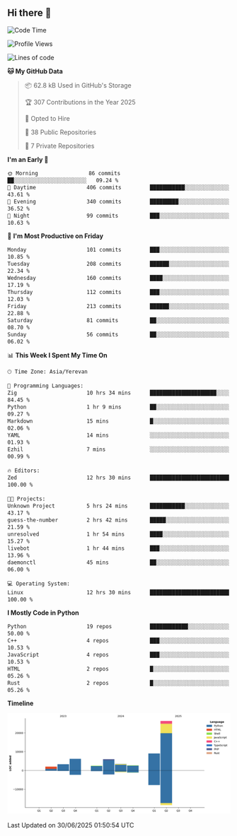 ## Hi there 👋

<!--START_SECTION:waka-->
![Code Time](http://img.shields.io/badge/Code%20Time-1%2C339%20hrs%2022%20mins-blue)

![Profile Views](http://img.shields.io/badge/Profile%20Views-1-blue)

![Lines of code](https://img.shields.io/badge/From%20Hello%20World%20I%27ve%20Written-61.4%20thousand%20lines%20of%20code-blue)

**🐱 My GitHub Data** 

> 📦 62.8 kB Used in GitHub's Storage 
 > 
> 🏆 307 Contributions in the Year 2025
 > 
> 💼 Opted to Hire
 > 
> 📜 38 Public Repositories 
 > 
> 🔑 7 Private Repositories 
 > 
**I'm an Early 🐤** 

```text
🌞 Morning                86 commits          ██░░░░░░░░░░░░░░░░░░░░░░░   09.24 % 
🌆 Daytime                406 commits         ███████████░░░░░░░░░░░░░░   43.61 % 
🌃 Evening                340 commits         █████████░░░░░░░░░░░░░░░░   36.52 % 
🌙 Night                  99 commits          ███░░░░░░░░░░░░░░░░░░░░░░   10.63 % 
```
📅 **I'm Most Productive on Friday** 

```text
Monday                   101 commits         ███░░░░░░░░░░░░░░░░░░░░░░   10.85 % 
Tuesday                  208 commits         ██████░░░░░░░░░░░░░░░░░░░   22.34 % 
Wednesday                160 commits         ████░░░░░░░░░░░░░░░░░░░░░   17.19 % 
Thursday                 112 commits         ███░░░░░░░░░░░░░░░░░░░░░░   12.03 % 
Friday                   213 commits         ██████░░░░░░░░░░░░░░░░░░░   22.88 % 
Saturday                 81 commits          ██░░░░░░░░░░░░░░░░░░░░░░░   08.70 % 
Sunday                   56 commits          ██░░░░░░░░░░░░░░░░░░░░░░░   06.02 % 
```


📊 **This Week I Spent My Time On** 

```text
🕑︎ Time Zone: Asia/Yerevan

💬 Programming Languages: 
Zig                      10 hrs 34 mins      █████████████████████░░░░   84.45 % 
Python                   1 hr 9 mins         ██░░░░░░░░░░░░░░░░░░░░░░░   09.27 % 
Markdown                 15 mins             █░░░░░░░░░░░░░░░░░░░░░░░░   02.06 % 
YAML                     14 mins             ░░░░░░░░░░░░░░░░░░░░░░░░░   01.93 % 
Ezhil                    7 mins              ░░░░░░░░░░░░░░░░░░░░░░░░░   00.99 % 

🔥 Editors: 
Zed                      12 hrs 30 mins      █████████████████████████   100.00 % 

🐱‍💻 Projects: 
Unknown Project          5 hrs 24 mins       ███████████░░░░░░░░░░░░░░   43.17 % 
guess-the-number         2 hrs 42 mins       █████░░░░░░░░░░░░░░░░░░░░   21.59 % 
unresolved               1 hr 54 mins        ████░░░░░░░░░░░░░░░░░░░░░   15.27 % 
livebot                  1 hr 44 mins        ███░░░░░░░░░░░░░░░░░░░░░░   13.96 % 
daemonctl                45 mins             ██░░░░░░░░░░░░░░░░░░░░░░░   06.00 % 

💻 Operating System: 
Linux                    12 hrs 30 mins      █████████████████████████   100.00 % 
```

**I Mostly Code in Python** 

```text
Python                   19 repos            ████████████░░░░░░░░░░░░░   50.00 % 
C++                      4 repos             ███░░░░░░░░░░░░░░░░░░░░░░   10.53 % 
JavaScript               4 repos             ███░░░░░░░░░░░░░░░░░░░░░░   10.53 % 
HTML                     2 repos             █░░░░░░░░░░░░░░░░░░░░░░░░   05.26 % 
Rust                     2 repos             █░░░░░░░░░░░░░░░░░░░░░░░░   05.26 % 
```



**Timeline**

![Lines of Code chart](https://raw.githubusercontent.com/0xM4LL0C/0xM4LL0C/main/assets/bar_graph.png)


 Last Updated on 30/06/2025 01:50:54 UTC
<!--END_SECTION:waka-->
